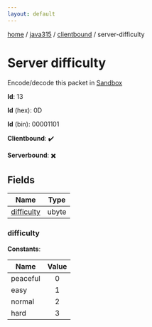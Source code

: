 ```yaml
---
layout: default
---
```


[home](/)  /  [java315](/protocol/java315)  /  [clientbound](/protocol/java315/clientbound)  /  server-difficulty

# Server difficulty

Encode/decode this packet in [Sandbox](../../../sandbox/java315#clientbound.server_difficulty)

**Id**: 13

**Id** (hex): 0D

**Id** (bin): 00001101

**Clientbound**: ✔️

**Serverbound**: ✖️

## Fields

Name | Type
---|---
[difficulty](#difficulty) | ubyte

### difficulty

**Constants**:

Name | Value
---|:---:
peaceful | 0
easy | 1
normal | 2
hard | 3
